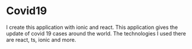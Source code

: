 # Covid19
I create this application with ionic and react. This application gives the update of covid 19 cases around the world.
The technologies I used there are react, ts, ionic and more.
